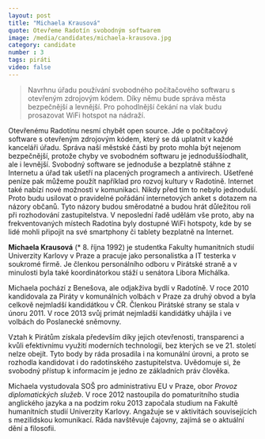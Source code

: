```yaml
---
layout: post
title: "Michaela Krausová"
quote: Otevřeme Radotín svobodným softwarem
image: /media/candidates/michaela-krausova.jpg
category: candidate
number : 3
tags: piráti
video: false
---
```


> Navrhnu úřadu používání svobodného počítačového softwaru s otevřeným
zdrojovým kódem. Díky němu bude správa města bezpečnější a levnější. Pro
pohodlnější čekání na vlak budu prosazovat WiFi hotspot na nádraží.

Otevřenému Radotínu nesmí chybět open source. Jde o počítačový software s otevřeným
zdrojovým kódem, který se dá uplatnit v každé kanceláři úřadu. Správa naší městské části by
proto mohla být nejenom bezpečnější, protože chyby ve svobodném softwaru je jednoduššíodhalit, ale i levnější. Svobodný software se jednoduše a bezplatně stáhne z Internetu a úřad
tak ušetří na placených programech a antivirech. Ušetřené peníze pak můžeme použít
například pro rozvoj kultury v Radotíně.
Internet také nabízí nové možnosti v komunikaci. Nikdy před tím to nebylo jednoduší. Proto
budu usilovat o pravidelné pořádání internetových anket s dotazem na názory občanů. Tyto
názory budou směrodatné a budou hrát důležitou roli při rozhodování zastupitelstva.
V neposlední řadě udělám vše proto, aby na frekventovaných místech Radotína byly
dostupné WiFi hotspoty, kde by se lidé mohli připojit na své smartphony či tablety bezplatně
na Internet.

**Michaela Krausová** (* 8. října 1992) je studentka Fakulty humanitních studií Univerzity Karlovy v Praze a pracuje jako personalistka a IT testerka v soukromé firmě. Je členkou personálního odboru v Pirátské straně a v minulosti byla také koordinátorkou stáží u senátora Libora Michálka. 

Michaela pochází z Benešova, ale odjakživa bydlí v Radotíně. V roce 2010 kandidovala za Piráty v komunálních volbách v Praze za druhý obvod a byla celkově nejmladší kandidátkou v ČR. Členkou Pirátské strany se stala v únoru 2011. V roce 2013 svůj primát nejmladší kandidátky uhájila i ve volbách do Poslanecké sněmovny.

Vztah k Pirátům získala především díky jejich otevřenosti, transparenci a kvůli efektivnímu využití moderních technologií, bez kterých se ve 21. století nelze obejít. Tyto body by ráda prosadila i na komunální úrovni, a proto se rozhodla kandidovat i do radotínského zastupitelstva. Uvědomuje si, že svobodný přístup k informacím je jedno ze základních práv člověka.

Michaela vystudovala SOŠ pro administrativu EU v Praze, obor *Provoz diplomatických služeb*. V roce 2012 nastoupila do pomaturitního studia anglického jazyka a na podzim roku 2013 započala studium na Fakultě humanitních studií Univerzity Karlovy. Angažuje se v aktivitách souvisejících s mezilidskou komunikací. Ráda navštěvuje čajovny, zajímá se o aktuální dění a filosofii. 
